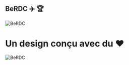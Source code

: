 ## BeRDC :airplane: :trophy:

![BeRDC](https://github.com/BeRDC/.github/blob/main/profile/berdcmoc.png)

# Un design conçu avec du ❤️ 

![BeRDC](https://github.com/BeRDC/.github/blob/main/profile/berdcteaser3.png)
